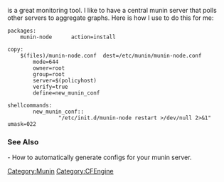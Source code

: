 <Munin> is a great monitoring tool. I like to have a central munin
server that polls other servers to aggregate graphs. Here is how I use
<CFEngine> to do this for me:

    packages:
        munin-node      action=install

    copy:   
        $(files)/munin-node.conf  dest=/etc/munin/munin-node.conf
            mode=644
            owner=root
            group=root
            server=$(policyhost)
            verify=true
            define=new_munin_conf

    shellcommands:
            new_munin_conf::
                    "/etc/init.d/munin-node restart >/dev/null 2>&1" umask=022

### See Also

<CFEngine2Munin> - How to automatically generate configs for your munin
server.

<Category:Munin> <Category:CFEngine>

